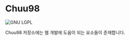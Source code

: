 # Chuu98
![GNU LGPL](http://chuu98.github.io/chuu-assets/images/license/lgpl.svg)

Chuu98 저장소에는 웹 개발에 도움이 되는 요소들이 존재합니다.
